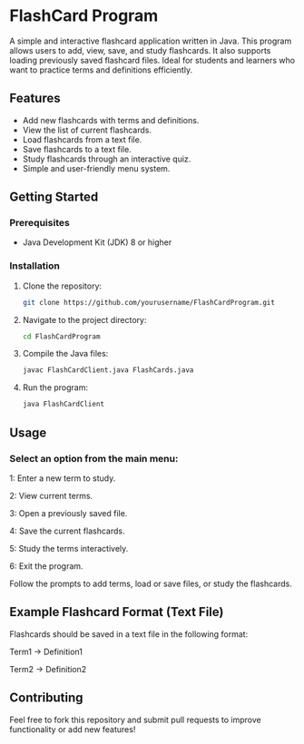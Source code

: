 # FlashCard Program

A simple and interactive flashcard application written in Java. This program allows users to add, view, save, and study flashcards. It also supports loading previously saved flashcard files. Ideal for students and learners who want to practice terms and definitions efficiently.

## Features
- Add new flashcards with terms and definitions.
- View the list of current flashcards.
- Load flashcards from a text file.
- Save flashcards to a text file.
- Study flashcards through an interactive quiz.
- Simple and user-friendly menu system.

## Getting Started

### Prerequisites
- Java Development Kit (JDK) 8 or higher

### Installation
1. Clone the repository:
   ```bash
   git clone https://github.com/yourusername/FlashCardProgram.git

2. Navigate to the project directory:
   ```bash
   cd FlashCardProgram

4. Compile the Java files:
   ```bash
   javac FlashCardClient.java FlashCards.java

6. Run the program:
   ```bash
   java FlashCardClient

## Usage
### Select an option from the main menu:

1: Enter a new term to study.

2: View current terms.

3: Open a previously saved file.

4: Save the current flashcards.

5: Study the terms interactively.

6: Exit the program.

Follow the prompts to add terms, load or save files, or study the flashcards.

## Example Flashcard Format (Text File)
Flashcards should be saved in a text file in the following format:

Term1 -> Definition1

Term2 -> Definition2

## Contributing
Feel free to fork this repository and submit pull requests to improve functionality or add new features!



